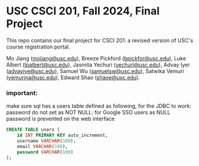 # USC CSCI 201, Fall 2024, Final Project

This repo contains our final project for CSCI 201: a revised version of USC's course registration portal.

Mo Jiang (mojiang@usc.edu), Breeze Pickford (bpickfor@usc.edu), Luke Albert (lpalbert@usc.edu),
Jasmita Yechuri (yechuri@usc.edu), Advay Iyer (advayiye@usc.edu), Samuel Wu (samuelsw@usc.edu),
Satwika Vemuri (vemurina@usc.edu), Edward Shao (shaoe@usc.edu).

### important:
make sure sql has a users table defined as following, for the JDBC to work:
password do not set as NOT NULL: for Google SSO users
as NULL password is prevented on the web interface
```sql
CREATE TABLE users (
    id INT PRIMARY KEY auto_increment,
    username VARCHAR(100),
    email VARCHAR(100),
    password VARCHAR(100)
);
```